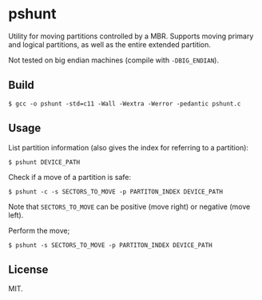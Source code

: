 # pshunt

Utility for moving partitions controlled by a MBR. Supports moving primary and logical partitions, as well as the entire extended partition.

Not tested on big endian machines (compile with `-DBIG_ENDIAN`).

## Build

```
$ gcc -o pshunt -std=c11 -Wall -Wextra -Werror -pedantic pshunt.c
```

## Usage

List partition information (also gives the index for referring to a partition):

```
$ pshunt DEVICE_PATH
```

Check if a move of a partition is safe:

```
$ pshunt -c -s SECTORS_TO_MOVE -p PARTITON_INDEX DEVICE_PATH
```

Note that `SECTORS_TO_MOVE` can be positive (move right) or negative (move left).

Perform the move;

```
$ pshunt -s SECTORS_TO_MOVE -p PARTITON_INDEX DEVICE_PATH
```

## License

MIT.